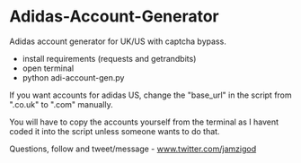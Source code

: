 # Adidas-Account-Generator
Adidas account generator for UK/US with captcha bypass. 

- install requirements (requests and getrandbits)
- open terminal 
- python adi-account-gen.py

If you want accounts for adidas US, change the "base_url" in the script from ".co.uk" to ".com" manually.

You will have to copy the accounts yourself from the terminal as I havent coded it into the script unless someone wants to do that.

Questions, follow and tweet/message - www.twitter.com/jamzigod
